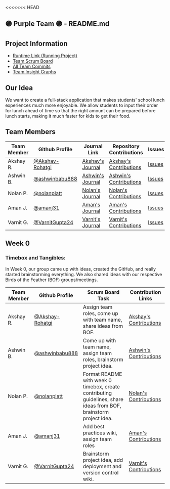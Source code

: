 <<<<<<< HEAD
## 🟣 Purple Team 🟣 - README.md
## Project Information
- [Runtime Link (Running Project)](https://tbd.com/)
- [Team Scrum Board](https://github.com/nolanplatt/AP-CSA-T2/projects/1)
- [All Team Commits](https://github.com/nolanplatt/AP-CSA-T2/commits/master)
- [Team Insight Graphs](https://github.com/nolanplatt/AP-CSA-T2/graphs/contributors)

## Our Idea
We want to create a full-stack application that makes students' school lunch experiences much more enjoyable. We allow students to input their order for lunch ahead of time so that the right amount can be prepared before lunch starts, making it much faster for kids to get their food.

## Team Members
| Team Member | Github Profile | Journal Link | Repository Contributions | Issues | Role |
| ----------- | --------------- | ------------ | -------------------- | ------ | --------------- |
| Akshay R. | [@Akshay-Rohatgi](https://github.com/Akshay-Rohatgi) | [Akshay's Journal](https://google.com) | [Akshay's Contributions](https://github.com/nolanplatt/AP-CSA-T2/commits?author=Akshay-Rohatgi) | [Issues](https://github.com/nolanplatt/AP-CSA-T2/issues/assigned/Akshay-Rohatgi) | Primary Designer |
| Ashwin B. | [@ashwinbabu888](https://github.com/ashwinbabu888) | [Ashwin's Journal](https://docs.google.com/document/d/1XHgzNtQLO_iJDqhN8yUhwT3ZiHj_SWNv9xixzUOAF8c/edit?usp=sharing) | [Ashwin's Contributions](https://github.com/nolanplatt/AP-CSA-T2/commits?author=ashwinbabu888) | [Issues](https://github.com/nolanplatt/AP-CSA-T2/issues/assigned/ashwinbabu888) | Scrum Master |
| Nolan P. | [@nolanplatt](https://github.com/nolanplatt) | [Nolan's Journal](https://docs.google.com/document/d/1t9ekir1K0GmBIL0SIBatH0Q-bg6ndCrwc-QSujz6K84/edit?usp=sharing) | [Nolan's Contributions](https://github.com/nolanplatt/AP-CSA-T2/commits?author=nolanplatt) |  [Issues](https://github.com/nolanplatt/AP-CSA-T2/issues/assigned/nolanplatt) | Github Admin |
| Aman J. | [@amanj31](https://github.com/amanj31) | [Aman's Journal](https://docs.google.com/document/d/1iLXz8z1btVtgNXo9SV-ctCNljM-F0qE_r5xcCBEF1l8/edit?usp=sharing) | [Aman's Contributions](https://github.com/nolanplatt/AP-CSA-T2/commits?author=amanj31) | [Issues](https://github.com/nolanplatt/AP-CSA-T2/issues/assigned/amanj31) | Technical Officer |
| Varnit G. | [@VarnitGupta24](https://github.com/VarnitGupta24) | [Varnit's Journal](https://docs.google.com/document/d/1fls5rsfbgSZj54k3tJZ_JKrsNKcyBi5pQE1LzBQ5njI/edit) | [Varnit's Contributions](https://github.com/nolanplatt/AP-CSA-T2/commits?author=VarnitGupta24) | [Issues](https://github.com/nolanplatt/AP-CSA-T2/issues/assigned/VarnitGupta24)| Deployment Manager |




## Week 0 
### Timebox and Tangibles:

In Week 0, our group came up with ideas, created the GitHub, and really started brainstorming everything. We also shared ideas with our respective Birds of the Feather (BOF) groups/meetings.

| Team Member | Github Profile                                       | Scrum Board Task                                             | Contribution Links                                           |
| ----------- | ---------------------------------------------------- | ------------------------------------------------------------ | ------------------------------------------------------------ |
| Akshay R.   | [@Akshay-Rohatgi](https://github.com/Akshay-Rohatgi) | Assign team roles, come up with team name, share ideas from BOF. | [Akshay's Contributions](https://github.com/nolanplatt/AP-CSA-T2/commits?author=Akshay-Rohatgi) |
| Ashwin B.   | [@ashwinbabu888](https://github.com/ashwinbabu888)   | Come up with team name, assign team roles, brainstorm project idea. | [Ashwin's Contributions](https://github.com/nolanplatt/AP-CSA-T2/commits?author=ashwinbabu888) |
| Nolan P.    | [@nolanplatt](https://github.com/nolanplatt)         | Format README with week 0 timebox, create contributing guidelines, share ideas from BOF, brainstorm project idea. | [Nolan's Contributions](https://github.com/nolanplatt/AP-CSA-T2/commits?author=nolanplatt) |
| Aman J.     | [@amanj31](https://github.com/amanj31)               | Add best practices wiki, assign team roles                   | [Aman's Contributions](https://github.com/nolanplatt/AP-CSA-T2/commits?author=amanj31) |
| Varnit G.   | [@VarnitGupta24](https://github.com/VarnitGupta24)   | Brainstorm project idea, add deployment and version control wiki. | [Varnit's Contributions](https://github.com/nolanplatt/AP-CSA-T2/commits?author=VarnitGupta24) |
